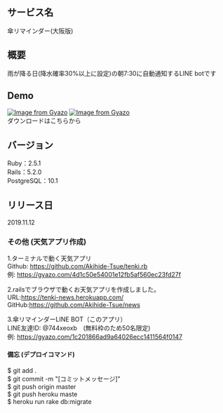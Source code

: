 ## サービス名
傘リマインダー(大阪版)

## 概要
雨が降る日(降水確率30%以上に設定)の朝7:30に自動通知するLINE botです

## Demo
[![Image from Gyazo](https://i.gyazo.com/e110b59d4416bbe7ad1d7951702d8c45.png)](https://gyazo.com/e110b59d4416bbe7ad1d7951702d8c45)
[![Image from Gyazo](https://i.gyazo.com/9e273d5d74b5604984cdc1028161db5d.png)](https://gyazo.com/9e273d5d74b5604984cdc1028161db5d)  
ダウンロードはこちらから

## バージョン
Ruby：2.5.1  
Rails：5.2.0  
PostgreSQL：10.1

## リリース日
2019.11.12

### その他 (天気アプリ作成)
1.ターミナルで動く天気アプリ  
Github: https://github.com/Akihide-Tsue/tenki.rb  
例: https://gyazo.com/4d1c50e54001e12fb5af560ec23fd27f

2.railsでブラウザで動くお天気アプリを作成しました。  
  URL:https://tenki-news.herokuapp.com/  
  GitHub:https://github.com/Akihide-Tsue/news  

3.傘リマインダーLINE BOT（このアプリ）  
  LINE友達ID: @744xeoxb　(無料枠のため50名限定)  
  例: https://gyazo.com/1c201866ad9a64026ecc1411564f0147


#### 備忘 (デプロイコマンド)
$ git add .  
$ git commit -m "[コミットメッセージ]"  
$ git push origin master  
$ git push heroku maste  
$ heroku run rake db:migrate  
